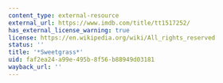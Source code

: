 ```yaml
---
content_type: external-resource
external_url: https://www.imdb.com/title/tt1517252/
has_external_license_warning: true
license: https://en.wikipedia.org/wiki/All_rights_reserved
status: ''
title: '*Sweetgrass*'
uid: faf2ea24-a99e-495b-8f56-b88949d03181
wayback_url: ''
---
```

